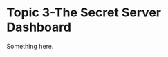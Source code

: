 [title]: # (Topic 3-The Secret Server Dashboard)
[tags]: # (XXX)
[priority]: # (874)
# Topic 3-The Secret Server Dashboard
Something here.
